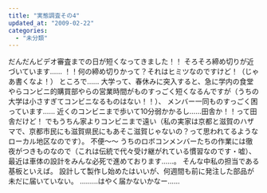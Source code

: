 ```yaml
---
title: "実態調査その4"
updated_at: "2009-02-22"
categories: 
  - "未分類"
---
```


だんだんビデオ審査までの日が短くなってきました！！ そろそろ締め切りが近づいています…… ！！何の締め切りかって？それはヒミツなのですけど！（じゃあ書くなよ！） ところで…… 大学って、春休みに突入すると、急に学内の食堂やらコンビニ的購買部やらの営業時間がものすっごく短くなるんですが（うちの大学は小さすぎてコンビニなるものはない！！）、 メンバー一同ものすっごく困っています…… 近くのコンビニまで歩いて10分弱かかるし……田舎か！！って田舎だけど！ でもうちん家よりコンビニまで遠い（私の実家は京都と滋賀のハザマで、京都市民にも滋賀県民にもあそこ滋賀じゃないの？って思われてるようなローカル地区なのです）。 不便～～ うちのロボコンメンバーたちの作業には徹夜がつきものなので（これは伝統で代々受け継がれている慣習なのです・嘘）、 最近は車体の設計をみんな必死で進めております……。 そんな中私の担当である基板といえば。 設計して製作し始めたはいいが、何週間も前に発注した部品が未だに届いていない。 ………はやく届かないかなー……
